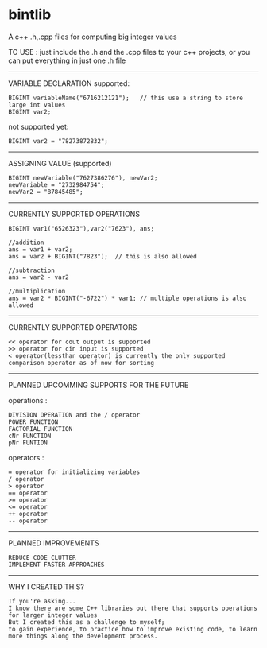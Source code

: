 # bintlib

A c++ .h,.cpp files for computing big integer values

TO USE : just include the .h and the .cpp files to your c++ projects, or you can put everything in just one .h file

--------------------------------------------------------------------------------------
VARIABLE DECLARATION
  supported:
  
    BIGINT variableName("6716212121");   // this use a string to store large int values
    BIGINT var2;
  not supported yet:
  
    BIGINT var2 = "78273872832";
--------------------------------------------------------------------------------------
ASSIGNING VALUE (supported)

    BIGINT newVariable("7627386276"), newVar2;
    newVariable = "2732984754";
    newVar2 = "87845485";
--------------------------------------------------------------------------------------
CURRENTLY SUPPORTED OPERATIONS

    BIGINT var1("6526323"),var2("7623"), ans;
    
    //addition
    ans = var1 + var2;
    ans = var2 + BIGINT("7823");  // this is also allowed
    
    //subtraction
    ans = var2 - var2
    
    //multiplication
    ans = var2 * BIGINT("-6722") * var1; // multiple operations is also allowed
--------------------------------------------------------------------------------------
CURRENTLY SUPPORTED OPERATORS

    << operator for cout output is supported
    >> operator for cin input is supported
    < operator(lessthan operator) is currently the only supported comparison operator as of now for sorting 
--------------------------------------------------------------------------------------
PLANNED UPCOMMING SUPPORTS FOR THE FUTURE

   operations :
   
    DIVISION OPERATION and the / operator
    POWER FUNCTION
    FACTORIAL FUNCTION
    cNr FUNCTION
    pNr FUNTION
    
   operators :
   
    = operator for initializing variables
    / operator
    > operator
    == operator
    >= operator
    <= operator
    ++ operator
    -- operator
--------------------------------------------------------------------------------------
PLANNED IMPROVEMENTS
    
    REDUCE CODE CLUTTER
    IMPLEMENT FASTER APPROACHES
    
--------------------------------------------------------------------------------------

WHY I CREATED THIS?
    
    If you're asking...
    I know there are some C++ libraries out there that supports operations for larger integer values
    But I created this as a challenge to myself;
    to gain experience, to practice how to improve existing code, to learn more things along the development process.
    
    
